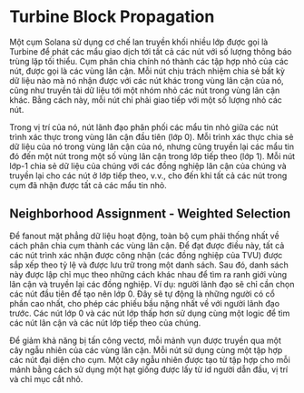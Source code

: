 # Turbine Block Propagation

Một cụm Solana sử dụng cơ chế lan truyền khối nhiều lớp được gọi là Turbine để phát các mẩu giao dịch tới tất cả các nút với số lượng thông báo trùng lặp tối thiểu. Cụm phân chia chính nó thành các tập hợp nhỏ của các nút, được gọi là các vùng lân cận. Mỗi nút chịu trách nhiệm chia sẻ bất kỳ dữ liệu nào mà nó nhận được với các nút khác trong vùng lân cận của nó, cũng như truyền tải dữ liệu tới một nhóm nhỏ các nút trong vùng lân cận khác. Bằng cách này, mỗi nút chỉ phải giao tiếp với một số lượng nhỏ các nút.

Trong vị trí của nó, nút lãnh đạo phân phối các mẩu tin nhỏ giữa các nút trình xác thực trong vùng lân cận đầu tiên (lớp 0). Mỗi trình xác thực chia sẻ dữ liệu của nó trong vùng lân cận của nó, nhưng cũng truyền lại các mẩu tin đó đến một nút trong một số vùng lân cận trong lớp tiếp theo (lớp 1). Mỗi nút lớp-1 chia sẻ dữ liệu của chúng với các đồng nghiệp lân cận của chúng và truyền lại cho các nút ở lớp tiếp theo, v.v., cho đến khi tất cả các nút trong cụm đã nhận được tất cả các mẩu tin nhỏ.

## Neighborhood Assignment - Weighted Selection
Để fanout mặt phẳng dữ liệu hoạt động, toàn bộ cụm phải thống nhất về cách phân chia cụm thành các vùng lân cận. Để đạt được điều này, tất cả các nút trình xác nhận được công nhận (các đồng nghiệp của TVU) được sắp xếp theo tỷ lệ và được lưu trữ trong một danh sách. Sau đó, danh sách này được lập chỉ mục theo những cách khác nhau để tìm ra ranh giới vùng lân cận và truyền lại các đồng nghiệp. Ví dụ: người lãnh đạo sẽ chỉ cần chọn các nút đầu tiên để tạo nên lớp 0. Đây sẽ tự động là những người có cổ phần cao nhất, cho phép các phiếu bầu nặng nhất về với người lãnh đạo trước. Các nút lớp 0 và các nút lớp thấp hơn sử dụng cùng một logic để tìm các nút lân cận và các nút lớp tiếp theo của chúng.

Để giảm khả năng bị tấn công vectơ, mỗi mảnh vụn được truyền qua một cây ngẫu nhiên của các vùng lân cận. Mỗi nút sử dụng cùng một tập hợp các nút đại diện cho cụm. Một cây ngẫu nhiên được tạo từ tập hợp cho mỗi mảnh bằng cách sử dụng một hạt giống được lấy từ id người dẫn đầu, vị trí và chỉ mục cắt nhỏ.